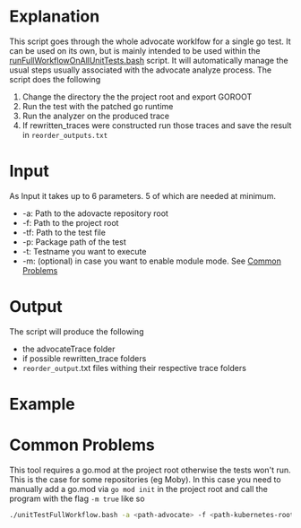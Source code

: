 # Explanation
This script goes through the whole advocate worklfow for a single go test.
It can be used on its own, but is mainly intended to be used within the [runFullWorkflowOnAllUnitTests.bash](../runFullWorkflowOnAllUnitTests/runFullWorkflowOnAllUnitTests.bash) script.
It will automatically manage the usual steps usually associated with the advocate analyze process.
The script does the following
1. Change the directory the the project root and export GOROOT
2. Run the test with the patched go runtime
3. Run the analyzer on the produced trace
4. If rewritten_traces were constructed run those traces and save the result in `reorder_outputs.txt`
# Input
As Input it takes up to 6 parameters. 5 of which are needed at minimum.
- -a: Path to the adovacte repository root
- -f: Path to the project root
- -tf: Path to the test file
- -p: Package path of the test
- -t: Testname you want to execute
- -m: (optional) in case you want to enable module mode. See [Common Problems](#common-problems)
# Output
The script will produce the following
- the advocateTrace folder
- if possible rewritten_trace folders
- `reorder_output`.txt files withing their respective trace folders
# Example
# Common Problems
This tool requires a go.mod at the project root otherwise the tests won't run.
This is the case for some repositories (eg Moby).
In this case you need to manually add a go.mod via `go mod init` in the project root and call the program with the flag `-m true` like so
```sh
./unitTestFullWorkflow.bash -a <path-advocate> -f <path-kubernetes-root> -m <true> -tf <path-kuberbentes-root>/plugin/pkg/admission/deny/admission_test.go -p plugin/pkg/admission/deny -t TestAdmission 
```